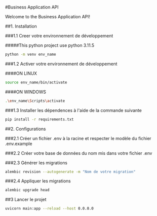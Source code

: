 #Business Application API

Welcome to the Business Application API! 

##1. Installation

###1.1 Creer votre environnement de développement 

#####This python project use python 3.11.5


```bash
python -m venv env_name
```

###1.2 Activer votre environnement de développement 

####ON LINUX

```bash
source env_name/bin/activate
```

####ON WINDOWS

```bash
.\env_name\Scripts\activate
```

###1.3 Installer les dépendences à l'aide de la commande suivante  

```bash
pip install -r requirements.txt
```

##2. Configurations

###2.1 Créer un fichier .env à la racine et respecter le modèle du fichier .env.example

###2.2 Créer votre base de données du nom mis dans votre fichier .env

###2.3 Générer les migrations 

```bash 
alembic revision --autogenerate -m "Nom de votre migration"
```

###2.4 Appliquer les migrations

```bash
alembic upgrade head
```

##3 Lancer le projet 

```bash
uvicorn main:app --reload --host 0.0.0.0  
``` 